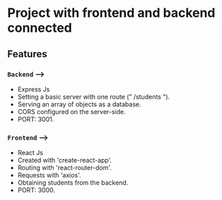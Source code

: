 # Project with frontend and backend connected

## Features

### `Backend` -->

- Express Js
- Setting a basic server with one route (" /students ").
- Serving an array of objects as a database.
- CORS configured on the server-side.
- PORT: 3001.

### `Frontend` -->

- React Js
- Created with 'create-react-app'.
- Routing with 'react-router-dom'.
- Requests with 'axios'.
- Obtaining students from the backend.
- PORT: 3000.
